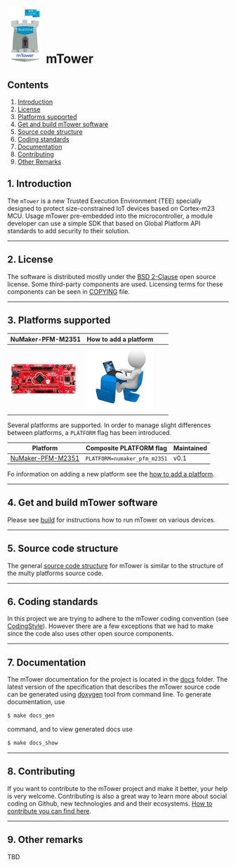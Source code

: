 # ![](docs/images/icon/mTower-logo-81_128.png) mTower

## Contents
1. [Introduction](#1-introduction)
2. [License](#2-license)
3. [Platforms supported](#3-platforms-supported)
4. [Get and build mTower software](#4-get-and-build-mtower-software)
5. [Source code structure](#5-source-code-structure)
6. [Coding standards](#6-coding-standards)
7. [Documentation](#7-documentation)
8. [Contributing](#8-contributing)
9. [Other Remarks](#9-other-remarks)

## 1. Introduction
The `mTower` is a new Trusted Execution Environment (TEE) specially designed
to protect size-constrained IoT devices based on Cortex-m23 MCU. Usage mTower
pre-embedded into the microcontroller, a module developer can use a simple SDK
that based on Global Platform API standards to add security to their solution.

---
## 2. License
The software is distributed mostly under the
[BSD 2-Clause](http://opensource.org/licenses/BSD-2-Clause) open source
license.
Some third-party components are used. Licensing terms for these components can
be seen in [COPYING] file.

---
## 3. Platforms supported

| **NuMaker-PFM-M2351** | **How to add a platform** |  |  |
|------------------|------------------------|----------------------|----------------------|
|[![](docs/images/platforms/numaker_pfm_m2351.png)](docs/numaker_pfm_m2351.md)| [![](docs/images/platforms/add_new_board.jpg)](docs/port-new-platform.md)| |


Several platforms are supported. In order to manage slight differences
between platforms, a `PLATFORM` flag has been introduced.

| Platform              | Composite PLATFORM flag     | Maintained |
|-----------------------|-----------------------------|------------|
| [NuMaker-PFM-M2351]   |`PLATFORM=numaker_pfm_m2351` | v0.1       |

Fo information on adding a new platform see the [how to add a platform].

---
## 4. Get and build mTower software
Please see [build] for instructions how to run mTower on various devices.

---
## 5. Source code structure
The general [source code structure] for mTower is similar to the structure of the
multy platforms source code.

---
## 6. Coding standards
In this project we are trying to adhere to the mTower coding convention 
(see [CodingStyle]). However there are a few exceptions that we had to make since
the code also uses other open source components.

---
## 7. Documentation
The mTower documentation for the project is located in the [docs] folder.
The latest version of the specification that describes the mTower source code
can be generated using [doxygen] tool from command line. To generate
documentation, use

```sh
$ make docs_gen
```
command, and to view generated docs use

```sh
$ make docs_show
```

---
## 8. Contributing
If you want to contribute to the mTower project and make it better, your help is
very welcome. Contributing is also a great way to learn more about social
coding on Github, new technologies and and their ecosystems. [How to contribute
you can find here](.github/CONTRIBUTING.md).

---
## 9. Other remarks
TBD

[docs]: ./docs
[COPYING]: COPYING
[build]: docs/build.md
[how to add a platform]: docs/port-new-platform.md
[CodingStyle]: docs/mtower-coding-standard.md
[source code structure]: docs/source-code-structure.md
[doxygen]: http://www.doxygen.nl
[NuMaker-PFM-M2351]: http://www.nuvoton.com.cn/hq/products/iot-solution/iot-platform/numaker-maker-platform/numaker-pfm-m2351?__locale=en
